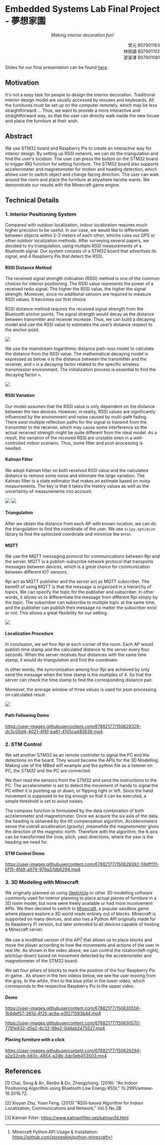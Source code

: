 # Embedded Systems Lab Final Project - 夢想家園
<p align="center"> <i> Making interior decoration fun! </i> </p>
<p align="right">曾元 B07901163 <br> 林佩潁 B07901102 <br> 邵家澤 B07901081</p>

Slides for our final presentation can be found [here](https://docs.google.com/presentation/d/1oxG7fQ4YjdOL_rXL2Y6k44hEikNMTCKHO84AEx_ngOA/edit?usp=sharing).

## Motivation
It's not a easy task for people to design the interior decoration. Traditional interior design model are usually accessed by mouses and keyboards. All the furnitures must be set up on the computer remotely, which may be less straightforward.... Thus, we want to provide a more interactive and straightforward way, so that the user can directly walk inside the new house and place the furniture at their wish. 

## Abstract
We use STM32 board and Raspberry Pis to create an interactive way for interior design. By setting up RSSI network, we can do the triangulation and find the user's location. The user can press the button on the STM32 board to trigger IRQ function for setting furniture. The STM32 board also supports accelerometer and magnetometer for motion and heading detection, which allows user to switch object and change facing direction. The user can walk around the room and place the furniture at anywhere he/she wants. We demonstrate our results with the Minecraft game engine.

## Technical Details

### 1. Interior Positioning System

Compared with outdoor localization, indoor localization requires much higher precision to be useful. In our case, we would like to differentiate between objects within 2-3 meters of each other, whichs rules out GPS or other outdoor localization methods.
After surveying several papers, we decided to try triangulation, using multiple RSSI measurements of a Bluetooth signal.
Our system consists of a STM32 board that advertises its signal, and 4 Raspberry Pis that detect the RSSI.

#### RSSI Distance Method
The received signal strength indication (RSSI) method is one of the common choices for interior positioning. The RSSI value represents the power of a received radio signal. The higher the RSSI value, the higher the signal strength. Moreover, since no additional sensors are required to measure RSSI values. It becomes our first choice.

RSSI distance method requires the received signal strength from the Bluetooth anchor points. The signal strength would decay as the distance between transmitter and receiver increase. Thus, we can build a decaying model and use the RSSI value to estimates the user’s distance respect to the anchor point. 

<img src="./pic/Decaying.PNG">

We use the mainstream logarithmic distance path-loss model to calculate the distance from the RSSI value. The mathematical decaying model is expressed as below. `d` is the distance between the transmitter and the receiver, and `n` is a decaying factor related to the specific wireless transmission environment. The initialization process is essential to find the decaying factor `n`. 

<img src="./pic/Formula.PNG">

#### RSSI Variation
Our model assumes that the RSSI value is only dependent on the distance between the two devices. However, in reality, RSSI values are significantly influenced by the environment and noise caused by multi-path fading. There exist multiple reflection paths for the signal to transmit from the transmitter to the receiver, which may cause some interference so the actual received strength might be quite different from the ideal model. As a result, the variation of the received RSSI are unstable even in a well-controlled indoor scenario. Thus, some filter and post-processing is needed.

#### Kalman Filter
We adopt Kalman filter on both received RSSI value and the calculated distance to remove some noise and eliminate the large variation. The Kalman filter is a state estimator that makes an estimate based on noisy measurements. The key is that it takes the history values as well as the uncertainty of measurements into account. 

<img src="./pic/HighKalmanGain.png">
<img src="./pic/LowKalmanGain.png">

#### Triangulation
After we obtain the distance from each AP with known location, we can do the triangulation to find the coordinate of the user. We use `scipy.optimize` library to find the optimized coordinate and minimize the error.

#### MQTT
We use the MQTT messaging protocol for communications between Rpi and the server. MQTT is a publish-subscribe network protocol that transports messages between devices, which is a great choice for communication between different IOT sensors. 

Rpi act as MQTT publisher and the server act as MQTT subscriber. The benefit of using MQTT is that the message is organized in a hierarchy of topics. We can specify the topic for the publisher and subscriber. In other words, it allows us to differentiate the message from different Rpi simply by the topic. The subscriber can subscribe to multiple topic at the same time, and the publisher can publish their message no matter the subscriber exist or not. This allows a great flexibility for our setting. 

<img src="./pic/Mqtt.PNG">

#### Localization Procedure
In conclusion, we set four Rpi at each corner of the room. Each AP would publish time stamp and the calculated distance to the server every four seconds. When the server receives four distances with the same time stamp, it would do triangulation and find the coordinate. 

In other words, the syncronization among four Rpi are achieved by only send the message when the time stamp is the multiples of 4. So that the server can check the time stamp to find the corresponding distance pair. 

Moreover, the average window of three values is used for post-processing on calculated result.

<img src="./pic/PathFollowing.PNG">

#### Path Following Demo
https://user-images.githubusercontent.com/67882177/150629329-dc3c00d4-4021-4f6f-ba61-4105ca485636.mp4


### 2. STM Control
We set another STM32 as an remote controller to signal the PC end the detections on the board. They would become the APIs for the 3D Modelling. Making use of the MBed wifi example and the python file as a listener on PC, the STM32 and the PC are connected. 

We then read the sensors from the STM32 and send the instructions to the PC. The accelerometer is set to detect the movement of hands to signal the PC either it is pointing up or down, or flipping right or left. Since the hand movement is supposed to be big enough so that it can be executed, a simple threshold is set to aviod noises. 

The compass function is formulated by the data combination of both accelerometer and magnetometer. Once we acquire the six axis of the data, the heading is obtained by the tilt compensation algorithm. Accelerometers sense the overall acceleration (gravity) ,meanwhile the magnetometer gives the direction of the magnetic north. Therefore with the algorithm, the 6 axis can be transformed the (row, pitch, yaw) directions, where the yaw is the heading we need for.

#### STM Control Demo
https://user-images.githubusercontent.com/67882177/150629392-59dff111-bf15-4fd9-a979-979a37db6294.mp4

### 3. 3D Modeling with Minecraft

We originally planned on using [SketchUp](https://www.sketchup.com/) or other 3D modelling software commonly used for interior planning to place actual pieces of furniture in a 3D room model, but none were freely available or had more inconvenient APIs. We then decided to switch to [Minecraft](https://www.minecraft.net), a popular sandbox game where players explore a 3D world made entirely out of blocks. Minecraft is supported on many devices, and also has a Python API originally made for its Raspberry Pi version, but later extended to all devices capable of hosting a Minecraft server.

We use a modified version of this API[^1] that allows us to place blocks and move the player according to how the movements and actions of the user in real life. As shown in the video above, we can control the rotation(left-right), pitch(up-down) based on movement detected by the accelerometer and magnetometer of the STM32 board.

We set four pillars of blocks to mark the position of the four Raspberry Pis in-game . As shown in the two videos below, we see the user moving from the gray, to the white, then to the blue pillar in the lower video, which corresponds to the respective Raspberry Pis in the upper video.

#### Demo 

https://user-images.githubusercontent.com/67882177/150630556-1b4def57-381d-4f25-ac6a-e3f271593b44.mp4

https://user-images.githubusercontent.com/67882177/150630570-7791e832-d5a2-4c32-88e2-0d4ab2475527.mp4


#### Placing furniture with a click
https://user-images.githubusercontent.com/67882177/150629294-a2e32ceb-b83c-4854-a24b-3dc0eb453503.mp4


## References
[1] Chai, Song & An, Renbo & Du, Zhengzhong. (2016). "An Indoor Positioning Algorithm using Bluetooth Low Energy RSSI," 10.2991/amsee-16.2016.72. 

[2] Xiuyan Zhu, Yuan Feng. (2013) "RSSI-based Algorithm for Indoor Localization, Communications and Network," Vol.5 No.2B

[3] Kalman Filter: https://www.kalmanfilter.net/kalman1d.html

[^1]: Minecraft Python API Usage & Installation: https://github.com/stoneskin/python-minecraft



